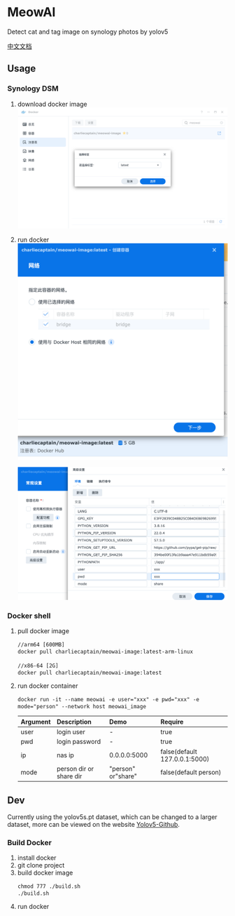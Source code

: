 # MeowAI

Detect cat and tag image on synology photos by yolov5

[中文文档](./README-CN.md)

## Usage

### Synology DSM

1. download docker image
    ![picture 1](images/1679625127031.png)  
    
2. run docker
    ![picture 2](images/1679625615970.png)  

    ![picture 3](images/1679625687135.png)  



### Docker shell

1. pull docker image
    ```
    //arm64 [600MB]
    docker pull charliecaptain/meowai-image:latest-arm-linux

    //x86-64 [2G]
    docker pull charliecaptain/meowai-image:latest
    ```

2. run docker container

    ```shell
    docker run -it --name meowai -e user="xxx" -e pwd="xxx" -e mode="person" --network host meowai_image
    ```

    | Argument | Description             | Demo               | Require                       |
    | -------- | ----------------------- | ------------------ | ----------------------------- |
    | user     | login user              | -                  | true                          |
    | pwd      | login password          | -                  | true                          |
    | ip       | nas ip                  | 0.0.0.0:5000       | false(default 127.0.0.1:5000) |
    | mode     | person dir or share dir | "person" or"share" | false(default person)         |
   

## Dev

Currently using the yolov5s.pt dataset, which can be changed to a larger dataset, more can be viewed on the
website [Yolov5-Github](https://github.com/ultralytics/yolov5).

### Build Docker 

1. install docker
2. git clone project
3. build docker image
    ```
    chmod 777 ./build.sh
    ./build.sh
    ```
4. run docker

